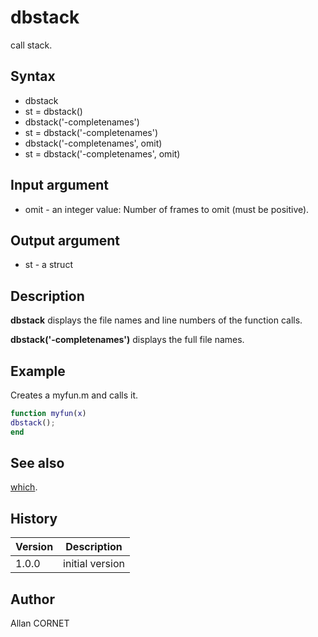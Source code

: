 # dbstack

call stack.

## Syntax

- dbstack
- st = dbstack()
- dbstack('-completenames')
- st = dbstack('-completenames')
- dbstack('-completenames', omit)
- st = dbstack('-completenames', omit)

## Input argument

- omit - an integer value: Number of frames to omit (must be positive).

## Output argument

- st - a struct

## Description

  <p><b>dbstack</b> displays the file names and line numbers of the function calls.</p>
  <p><b>dbstack('-completenames')</b> displays the full file names.</p>

## Example

Creates a myfun.m and calls it.

```matlab
function myfun(x)
dbstack();
end
```

## See also

[which](../functions_manager/which.md).

## History

| Version | Description     |
| ------- | --------------- |
| 1.0.0   | initial version |

## Author

Allan CORNET
